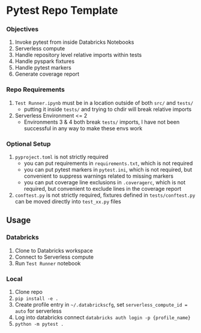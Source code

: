 # Pytest Repo Template

### Objectives
1. Invoke pytest from inside Databricks Notebooks
2. Serverless compute
3. Handle repository level relative imports within tests
4. Handle pyspark fixtures
5. Handle pytest markers
6. Generate coverage report

### Repo Requirements
1. `Test Runner.ipynb` must be in a location outside of both `src/` and `tests/`
    - putting it inside `tests/` and trying to chdir will break relative imports
2. Serverless Environment <= 2
    - Environments 3 & 4 both break `tests/` imports, I have not been successful in any way to make these envs work

### Optional Setup
1. `pyproject.toml` is not strictly required
    - you can put requirements in `requirements.txt`, which is not required
    - you can put pytest markers in `pytest.ini`, which is not required, but convenient to suppress warnings related to missing markers
    - you can put coverage line exclusions in `.coveragerc`, which is not required, but convenient to exclude lines in the coverage report
2. `conftest.py` is not strictly required, fixtures defined in `tests/conftest.py` can be moved directly into `test_xx.py` files

## Usage
### Databricks
1. Clone to Databricks workspace
2. Connect to Serverless compute
3. Run `Test Runner` notebook

### Local
1. Clone repo
2. `pip install -e .`
3. Create profile entry in `~/.databrickscfg`, set `serverless_compute_id = auto` for serverless
4. Log into databricks connect `databricks auth login -p {profile_name}`
5. `python -m pytest .`